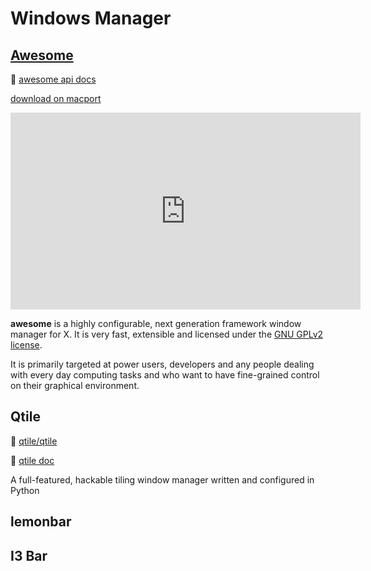 # Windows Manager

## [Awesome](https://awesomewm.org)

:open_file_folder: [awesome api docs](https://awesomewm.org/apidoc/)

[download on macport](https://ports.macports.org/port/awesome/)



<iframe width="560" height="315" src="https://www.youtube.com/embed/qKtit_B7Keo" title="YouTube video player" frameborder="0" allow="accelerometer; autoplay; clipboard-write; encrypted-media; gyroscope; picture-in-picture" allowfullscreen></iframe>



**awesome** is a highly configurable, next generation framework window manager for X. It is very fast, extensible and licensed under the [GNU GPLv2 license](https://www.gnu.org/licenses/old-licenses/gpl-2.0.html).

It is primarily targeted at power users, developers and any people dealing with every day computing tasks and who want to have fine-grained control on their graphical environment.



## Qtile

:open_file_folder: [qtile/qtile](https://github.com/qtile/qtile)

:open_file_folder: [qtile doc](http://docs.qtile.org/en/stable/index.html)



A full-featured, hackable tiling window manager written and configured in Python



## lemonbar



## I3 Bar